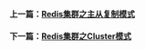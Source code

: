 

#### 上一篇：[Redis集群之主从复制模式](10-Redis集群之主从复制模式.md)
#### 下一篇：[Redis集群之Cluster模式](12-Redis集群之Cluster模式.md)